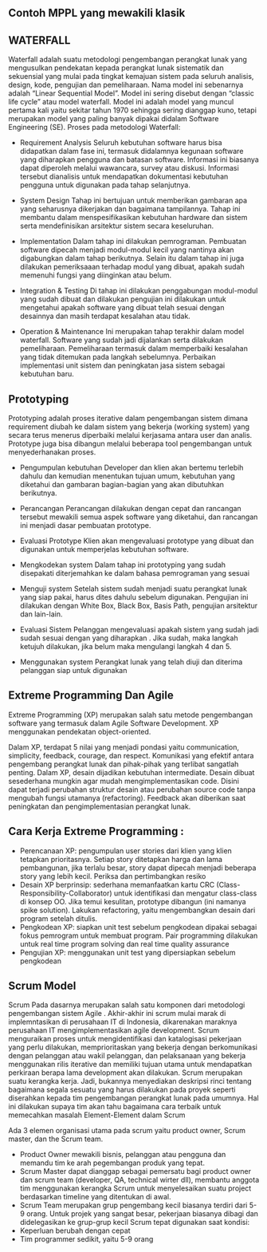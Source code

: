 ## Contoh MPPL yang mewakili klasik


## WATERFALL
Waterfall adalah suatu metodologi pengembangan perangkat lunak yang mengusulkan pendekatan kepada perangkat lunak sistematik dan sekuensial yang mulai pada tingkat kemajuan sistem pada seluruh analisis, design, kode, pengujian dan pemeliharaan. Nama model ini sebenarnya adalah “Linear Sequential Model”. Model ini sering disebut dengan “classic life cycle” atau model waterfall. Model ini adalah model yang muncul pertama kali yaitu sekitar tahun 1970 sehingga sering dianggap kuno, tetapi merupakan model yang paling banyak dipakai didalam Software Engineering (SE).
Proses pada metodologi Waterfall:

* Requirement Analysis
     Seluruh kebutuhan software harus bisa didapatkan dalam fase ini, termasuk didalamnya kegunaan software yang diharapkan pengguna dan batasan software. Informasi ini biasanya dapat diperoleh melalui wawancara, survey atau diskusi. Informasi tersebut dianalisis untuk mendapatkan dokumentasi kebutuhan pengguna untuk digunakan pada tahap selanjutnya.

* System Design
Tahap ini bertujuan untuk memberikan gambaran apa yang seharusnya dikerjakan dan bagaimana tampilannya. Tahap ini membantu dalam menspesifikasikan kebutuhan hardware dan sistem serta mendefinisikan arsitektur sistem secara keseluruhan.

* Implementation
Dalam tahap ini dilakukan pemrograman. Pembuatan software dipecah menjadi modul-modul kecil yang nantinya akan digabungkan dalam tahap berikutnya. Selain itu dalam tahap ini juga dilakukan pemeriksaaan terhadap modul yang dibuat, apakah sudah memenuhi fungsi yang diinginkan atau belum.

* Integration & Testing
Di tahap ini dilakukan penggabungan modul-modul yang sudah dibuat dan dilakukan pengujian ini dilakukan untuk mengetahui apakah software yang dibuat telah sesuai dengan desainnya dan masih terdapat kesalahan atau tidak.

* Operation & Maintenance
Ini merupakan tahap terakhir dalam model waterfall. Software yang sudah jadi dijalankan serta dilakukan pemeliharaan. Pemeliharaan termasuk dalam memperbaiki  kesalahan yang tidak ditemukan pada langkah sebelumnya. Perbaikan implementasi unit sistem dan peningkatan jasa sistem sebagai kebutuhan baru.


## Prototyping	
   Prototyping adalah proses iterative dalam pengembangan sistem dimana requirement diubah ke dalam sistem yang bekerja (working system) yang secara terus menerus diperbaiki melalui kerjasama antara user dan analis. Prototype juga bisa dibangun melalui beberapa tool  pengembangan untuk menyederhanakan proses.

   * Pengumpulan kebutuhan
    Developer dan klien akan bertemu terlebih dahulu dan kemudian menentukan tujuan umum, kebutuhan yang diketahui dan gambaran bagian-bagian yang akan dibutuhkan berikutnya.

   * Perancangan
    Perancangan dilakukan dengan cepat dan rancangan tersebut mewakili semua aspek software yang diketahui, dan rancangan ini menjadi dasar pembuatan prototype.

   * Evaluasi Prototype
   Klien akan mengevaluasi prototype yang dibuat dan digunakan untuk memperjelas kebutuhan software.

   * Mengkodekan system
  Dalam tahap ini prototyping yang sudah disepakati diterjemahkan ke dalam bahasa pemrograman yang sesuai
  
  * Menguji system
  Setelah sistem sudah menjadi suatu perangkat lunak yang siap pakai, harus dites dahulu sebelum digunakan. Pengujian ini dilakukan dengan White Box, Black Box, Basis Path, pengujian arsitektur dan lain-lain.

  * Evaluasi Sistem
  Pelanggan mengevaluasi apakah sistem yang sudah jadi sudah sesuai dengan yang diharapkan . Jika sudah, maka langkah ketujuh dilakukan, jika belum maka mengulangi langkah 4 dan 5.

  * Menggunakan system
  Perangkat lunak yang telah diuji dan diterima pelanggan siap untuk digunakan

## Extreme Programming Dan Agile

Extreme Programming (XP) merupakan salah satu metode pengembangan software yang termasuk dalam Agile Software Development. XP menggunakan pendekatan object-oriented.

Dalam XP, terdapat 5 nilai yang menjadi pondasi yaitu communication, simplicity, feedback, courage, dan respect. Komunikasi yang efektif antara pengembang perangkat lunak dan pihak-pihak yang terlibat sangatlah penting. Dalam XP, desain dijadikan kebutuhan intermediate. Desain dibuat sesederhana mungkin agar mudah mengimplementasikan code. Disini dapat terjadi perubahan struktur desain atau perubahan source code tanpa mengubah fungsi utamanya (refactoring). Feedback akan diberikan saat peningkatan dan pengimplementasian perangkat lunak.

## Cara Kerja Extreme Programming :
* Perencanaan XP: pengumpulan user stories dari klien yang klien tetapkan prioritasnya. Setiap story ditetapkan harga dan lama pembangunan, jika terlalu besar, story dapat dipecah menjadi beberapa story yang lebih kecil. Periksa dan pertimbangkan resiko
* Desain XP berprinsip: sederhana memanfaatkan kartu CRC (Class-Responsibility-Collaborator) untuk identifikasi dan mengatur class-class di konsep OO. Jika temui kesulitan, prototype dibangun (ini namanya spike solution). Lakukan refactoring, yaitu mengembangkan desain dari program setelah ditulis.
* Pengkodean XP: siapkan unit test sebelum pengkodean dipakai sebagai fokus pemrogram untuk membuat program. Pair programming dilakukan untuk real time program solving dan real time quality assurance
* Pengujian XP: menggunakan unit test yang dipersiapkan sebelum pengkodean

## Scrum Model

Scrum Pada dasarnya merupakan salah satu komponen dari metodologi pengembangan sistem Agile . Akhir-akhir ini scrum mulai marak di implemntasikan di perusahaan IT di Indonesia, dikarenakan maraknya perusahaan IT mengimplementasikan agile development. Scrum menguraikan proses untuk mengidentifikasi dan katalogisasi pekerjaan yang perlu dilakukan, memprioritaskan yang bekerja dengan berkomunikasi dengan pelanggan atau wakil pelanggan, dan pelaksanaan yang bekerja menggunakan rilis iterative dan memiliki tujuan utama untuk mendapatkan perkiraan berapa lama development akan dilakukan.
Scrum merupakan suatu kerangka kerja. Jadi, bukannya menyediakan deskripsi rinci tentang bagaimana segala sesuatu yang harus dilakukan pada proyek seperti diserahkan kepada tim pengembangan perangkat lunak pada umumnya. Hal ini dilakukan supaya tim akan tahu bagaimana cara terbaik untuk memecahkan masalah
Element-Element dalam Scrum

Ada 3 elemen organisasi utama pada scrum yaitu product owner, Scrum master, dan the Scrum team.
* Product Owner mewakili bisnis, pelanggan atau pengguna dan memandu tim ke arah pegembangan produk yang tepat.
*  Scrum Master dapat dianggap sebagai pemersatu bagi product owner dan scrum team (developer, QA, technical wirter dll), membantu anggota tim menggunakan kerangka Scrum untuk menyelesaikan suatu project berdasarkan timeline yang ditentukan di awal.
*  Scrum Team merupakan grup pengembang kecil biasanya terdiri dari 5-9 orang. Untuk projek yang sangat besar, pekerjaan biasanya dibagi dan didelegasikan ke grup-grup kecil
Scrum tepat digunakan saat kondisi:
*  Keperluan berubah dengan cepat
* Tim programmer sedikit, yaitu 5-9 orang
